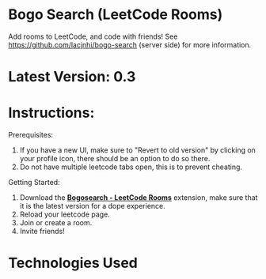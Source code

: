 # Bogo Search (LeetCode Rooms)

Add rooms to LeetCode, and code with friends! See https://github.com/lacjnhi/bogo-search (server side) for more information. 

# Latest Version: 0.3
# Instructions:
Prerequisites:
1. If you have a new UI, make sure to "Revert to old version" by clicking on your profile icon, there should be an option to do so there.
2. Do not have multiple leetcode tabs open, this is to prevent cheating.

Getting Started:
1. Download the **[Bogosearch - LeetCode Rooms](https://chrome.google.com)** extension, make sure that it is the latest version for a dope experience.
2. Reload your leetcode page.
3. Join or create a room.
4. Invite friends!

# Technologies Used


